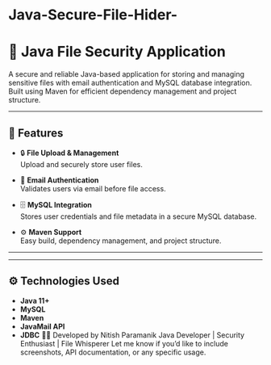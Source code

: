 # Java-Secure-File-Hider-
# 🔐 Java File Security Application

A secure and reliable Java-based application for storing and managing sensitive files with email authentication and MySQL database integration. Built using Maven for efficient dependency management and project structure.

---

## 🚀 Features

- 🔒 **File Upload & Management**  
  Upload and securely store user files.

- 📧 **Email Authentication**  
  Validates users via email before file access.

- 🗄️ **MySQL Integration**  
  Stores user credentials and file metadata in a secure MySQL database.

- ⚙️ **Maven Support**  
  Easy build, dependency management, and project structure.

---

---

## ⚙️ Technologies Used

- **Java 11+**
- **MySQL**
- **Maven**
- **JavaMail API**
- **JDBC**
👨‍💻 Developed by
Nitish Paramanik
Java Developer | Security Enthusiast | File Whisperer
Let me know if you’d like to include screenshots, API documentation, or any specific usage.

